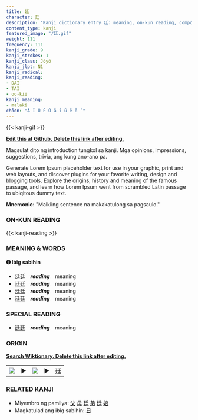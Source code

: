 ```yaml
---
title: 廷
character: 廷
description: "Kanji dictionary entry 廷: meaning, on-kun reading, compounds, origin, related kanji"
content_type: kanji
featured_image: "/廷.gif"
weight: 111
frequency: 111
kanji_grade: 9
kanji_strokes: 1
kanji_class: Jōyō
kanji_jlpt: N1
kanji_radical: 
kanji_reading: 
- DAI
- TAI
- oo-kii
kanji_meaning:
- malaki
chōon: "Ā Ī Ū Ē Ō ā ī ū ē ō ’"
---
```

[//]: # (Don't edit the line below. Kanji animated GIF code is automatically generated.)
{{< kanji-gif >}}

[//]: # (Edit below this line.)

**[Edit this at Github. Delete this link after editing.](https://github.com/tim0g/tim/tree/main/content/kanji/廷/index.md)**

Magsulat dito ng introduction tungkol sa kanji. Mga opinions, impressions, suggestions, trivia, ang kung ano-ano pa.

Generate Lorem Ipsum placeholder text for use in your graphic, print and web layouts, and discover plugins for your favorite writing, design and blogging tools. Explore the origins, history and meaning of the famous passage, and learn how Lorem Ipsum went from scrambled Latin passage to ubiqitous dummy text.
 
**Mnemonic:** "Maikling sentence na makakatulong sa pagsaulo."

### ON-KUN READING

[//]: # (Don't edit the line below. ON-KUN READING code is automatically generated.)
{{< kanji-reading >}}

### MEANING & WORDS

#### ➊ **Ibig sabihin**
  - [廷](../廷)[廷](../廷)　***reading***　meaning
  - [廷](../廷)[廷](../廷)　***reading***　meaning
  - [廷](../廷)[廷](../廷)　***reading***　meaning
  - [廷](../廷)[廷](../廷)　***reading***　meaning

### SPECIAL READING
  - [廷](../廷)[廷](../廷)　***reading***　meaning

### ORIGIN

**[Search Wiktionary. Delete this link after editing.](https://wiktionary.org/wiki/廷)**
<table class="kanji-table"><tr><td>
<img src="60px-廷-bronze.svg.png">
</td><td>▶</td><td>
<img src="60px-廷-oracle.svg.png">
</td><td>▶</td>
<td class="kanji-origin">廷</td>
</tr></table>

### RELATED KANJI
- Miyembro ng pamilya: [父](../父) [母](../母) [廷](../廷) [弟](../弟) [廷](../廷) [娘](../娘)
- Magkatulad ang ibig sabihin: [日](../日)
